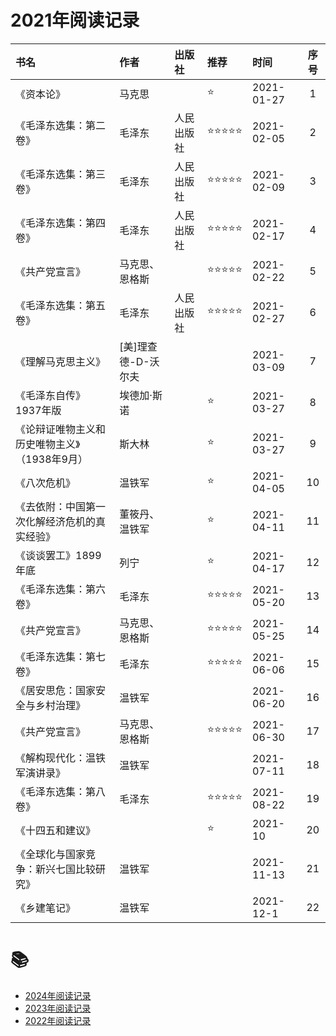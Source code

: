 # 2021年阅读记录

| 书名 | 作者 | 出版社 | 推荐 | 时间 | 序号 |
| :--- | :--- | :--- | :--- | :-- | :---: |
| 《资本论》 | 马克思 | | ⭐️ | 2021-01-27 | 1 |
| 《毛泽东选集：第二卷》 | 毛泽东 | 人民出版社 | ⭐️⭐️⭐️⭐️⭐️ | 2021-02-05 | 2 |
| 《毛泽东选集：第三卷》 | 毛泽东 | 人民出版社 | ⭐️⭐️⭐️⭐️⭐️ | 2021-02-09 | 3 |
| 《毛泽东选集：第四卷》 | 毛泽东 | 人民出版社 | ⭐️⭐️⭐️⭐️⭐️ | 2021-02-17 | 4 |
| 《共产党宣言》 | 马克思、恩格斯 | | ⭐️⭐️⭐️⭐️⭐️ | 2021-02-22 | 5 |
| 《毛泽东选集：第五卷》 | 毛泽东 | 人民出版社 | ⭐️⭐️⭐️⭐️⭐️ | 2021-02-27 | 6 |
| 《理解马克思主义》 | [美]理查德-D-沃尔夫 | | | 2021-03-09 | 7 |
| 《毛泽东自传》1937年版 | 埃德加·斯诺 | | ⭐️ | 2021-03-27 | 8 |
| 《论辩证唯物主义和历史唯物主义》（1938年9月） | 斯大林 | | ⭐️ | 2021-03-27 | 9 |
| 《八次危机》 | 温铁军 | | ⭐️ | 2021-04-05 | 10 |
| 《去依附：中国第一次化解经济危机的真实经验》 | 董筱丹、温铁军 | | ⭐️ | 2021-04-11 | 11 |
| 《谈谈罢工》1899年底 | 列宁 | | ⭐️ | 2021-04-17 | 12 |
| 《毛泽东选集：第六卷》 | 毛泽东 | | ⭐️⭐️⭐️⭐️⭐️ | 2021-05-20 | 13 |
| 《共产党宣言》 | 马克思、恩格斯 | | ⭐️⭐️⭐️⭐️⭐️ | 2021-05-25 | 14 |
| 《毛泽东选集：第七卷》 | 毛泽东 | | ⭐️⭐️⭐️⭐️⭐️ | 2021-06-06 | 15 |
| 《居安思危：国家安全与乡村治理》 | 温铁军 | | | 2021-06-20 | 16 |
| 《共产党宣言》 | 马克思、恩格斯 | | ⭐️⭐️⭐️⭐️⭐️ | 2021-06-30 | 17 |
| 《解构现代化：温铁军演讲录》 | 温铁军 | | | 2021-07-11 | 18 |
| 《毛泽东选集：第八卷》 | 毛泽东 | | ⭐️⭐️⭐️⭐️⭐️ | 2021-08-22 | 19 |
| 《十四五和建议》 |  | | ⭐️ | 2021-10 | 20 |
| 《全球化与国家竞争：新兴七国比较研究》 | 温铁军 | | | 2021-11-13 | 21 |
| 《乡建笔记》 | 温铁军 | | | 2021-12-1| 22 |

# :books:

- <a href="../README.md">2024年阅读记录</a>
- <a href="./2023.md">2023年阅读记录</a>
- <a href="./2022.md">2022年阅读记录</a>
